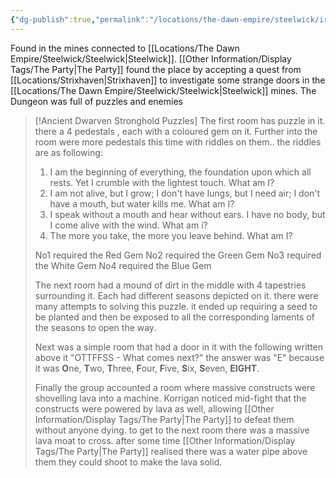 ```yaml
---
{"dg-publish":true,"permalink":"/locations/the-dawn-empire/steelwick/iron-forge/","tags":["Discovered"],"updated":"2025-02-13T18:11:04.807+00:00"}
---
```


Found in the mines connected to [[Locations/The Dawn Empire/Steelwick/Steelwick\|Steelwick]]. [[Other Information/Display Tags/The Party\|The Party]] found the place by accepting a quest from [[Locations/Strixhaven\|Strixhaven]] to investigate some strange doors in the [[Locations/The Dawn Empire/Steelwick/Steelwick\|Steelwick]] mines. The Dungeon was full of puzzles and enemies

> [!Ancient Dwarven Stronghold Puzzles]
> The first room has puzzle in it. there a 4 pedestals , each with a coloured gem on it. Further into the room were more pedestals this time with riddles on them.. the riddles are as following:
> 1. I am the beginning of everything, the foundation upon which all rests. Yet I crumble with the lightest touch. What am I?
> 2. I am not alive, but I grow; I don't have lungs, but I need air; I don't have a mouth, but water kills me. What am I?
> 3. I speak without a mouth and hear without ears. I have no body, but I come alive with the wind. What am i?
> 4.  The more you take, the more you leave behind. What am I?
> 
> No1 required the Red Gem
> No2 required the Green Gem
> No3 required the White Gem 
> No4 required the Blue Gem
> 
> The next room had a mound of dirt in the middle with 4 tapestries surrounding it. Each had different seasons depicted on it. there were many attempts to solving this puzzle. it ended up requiring a seed to be planted and then be exposed to all the corresponding laments of the seasons to open the way.
> 
> Next was a simple room that had a door in it with the following written above it "OTTFFSS - What comes next?" the answer was "E" because it was **O**ne, **T**wo, **T**hree, **F**our, **F**ive, **S**ix, **S**even, **EIGHT**. 
> 
> Finally the group accounted a room where massive constructs were shovelling lava into a machine. Korrigan noticed mid-fight that the constructs were powered by lava as well, allowing [[Other Information/Display Tags/The Party\|The Party]] to defeat them without anyone dying. to get to the next room there was a massive lava moat to cross. after some time [[Other Information/Display Tags/The Party\|The Party]] realised there was a water pipe above them they could shoot to make the lava solid. 